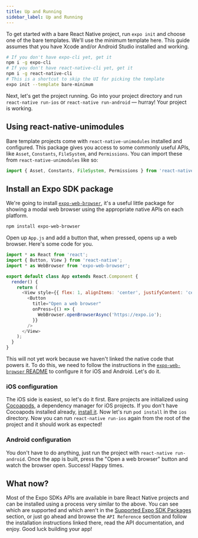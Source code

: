```yaml
---
title: Up and Running
sidebar_label: Up and Running
---
```


To get started with a bare React Native project, run `expo init` and choose one of the bare templates. We'll use the minimum template here. This guide assumes that you have Xcode and/or Android Studio installed and working.

```bash
# If you don't have expo-cli yet, get it
npm i -g expo-cli
# If you don't have react-native-cli yet, get it
npm i -g react-native-cli
# This is a shortcut to skip the UI for picking the template
expo init --template bare-minimum
```

Next, let's get the project running. Go into your project directory and run `react-native run-ios` or `react-native run-android` &mdash; hurray! Your project is working.

## Using react-native-unimodules

Bare template projects come with `react-native-unimodules` installed and configured. This package gives you access to some commonly useful APIs, like `Asset`, `Constants`, `FileSystem`, and `Permissions`. You can import these from `react-native-unimodules` like so:

```js
import { Asset, Constants, FileSystem, Permissions } from 'react-native-unimodules';
```

## Install an Expo SDK package

We're going to install [`expo-web-browser`](https://github.com/expo/expo/tree/master/packages/expo-web-browser), it's a useful little package for showing a modal web browser using the appropriate native APIs on each platform.

```bash
npm install expo-web-browser
```

Open up `App.js` and add a button that, when pressed, opens up a web browser. Here's some code for you.

```js
import * as React from 'react';
import { Button, View } from 'react-native';
import * as WebBrowser from 'expo-web-browser';

export default class App extends React.Component {
  render() {
    return (
      <View style={{ flex: 1, alignItems: 'center', justifyContent: 'center' }}>
        <Button
          title="Open a web browser"
          onPress={() => {
            WebBrowser.openBrowserAsync('https://expo.io');
          }}
        />
      </View>
    );
  }
}
```

This will not yet work because we haven't linked the native code that powers it. To do this, we need to follow the instructions in the [`expo-web-browser` README](https://github.com/expo/expo/tree/master/packages/expo-web-browser) to configure it for iOS and Android. Let's do it.

### iOS configuration

The iOS side is easiest, so let's do it first. Bare projects are initialized using [Cocoapods](https://cocoapods.org/), a dependency manager for iOS projects. If you don't have Cocoapods installed already, [install it](https://guides.cocoapods.org/using/getting-started.html). Now let's run `pod install` in the `ios` directory. Now you can run `react-native run-ios` again from the root of the project and it should work as expected!

### Android configuration

You don't have to do anything, just run the project with `react-native run-android`. Once the app is built, press the "Open a web browser" button and watch the browser open. Success! Happy times.

## What now?

Most of the Expo SDKs APIs are available in bare React Native projects and can be installed using a process very similar to the above. You can see which are supported and which aren't in the [Supported Expo SDK Packages](unimodules-full-list/) section, or just go ahead and browse the `API Reference` section and follow the installation instructions linked there, read the API documentation, and enjoy. Good luck building your app!

